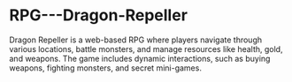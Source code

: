 # RPG---Dragon-Repeller
Dragon Repeller is a web-based RPG where players navigate through various locations, battle monsters, and manage resources like health, gold, and weapons. The game includes dynamic interactions, such as buying weapons, fighting monsters, and secret mini-games.
